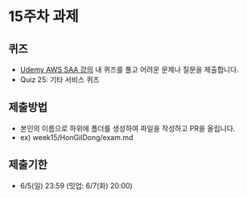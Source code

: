 # 15주차 과제
## 퀴즈
- [Udemy AWS SAA 강의](https://www.udemy.com/course/best-aws-certified-solutions-architect-associate/) 내 퀴즈를 풀고 어려운 문제나 질문을 제출합니다.
- Quiz 25: 기타 서비스 퀴즈

## 제출방법
- 본인의 이름으로 하위에 폴더를 생성하여 파일을 작성하고 PR을 올립니다.
- ex) week15/HonGilDong/exam.md

## 제출기한
- 6/5(일) 23:59 (밋업: 6/7(화) 20:00)